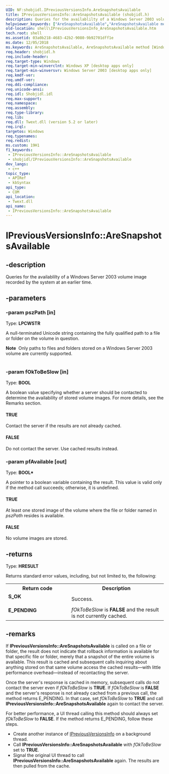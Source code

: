 ```yaml
---
UID: NF:shobjidl.IPreviousVersionsInfo.AreSnapshotsAvailable
title: IPreviousVersionsInfo::AreSnapshotsAvailable (shobjidl.h)
description: Queries for the availablilty of a Windows Server 2003 volume image recorded by the system at an earlier time.
helpviewer_keywords: ["AreSnapshotsAvailable","AreSnapshotsAvailable method [Windows Shell]","AreSnapshotsAvailable method [Windows Shell]","IPreviousVersionsInfo interface","FALSE","IPreviousVersionsInfo interface [Windows Shell]","AreSnapshotsAvailable method","IPreviousVersionsInfo.AreSnapshotsAvailable","IPreviousVersionsInfo::AreSnapshotsAvailable","TRUE","_shell_IPreviousVersionsInfo_AreSnapshotsAvailable","shell.IPreviousVersionsInfo_AreSnapshotsAvailable","shobjidl/IPreviousVersionsInfo::AreSnapshotsAvailable"]
old-location: shell\IPreviousVersionsInfo_AreSnapshotsAvailable.htm
tech.root: shell
ms.assetid: 03a0b218-4683-42b2-9080-9b92701dff1e
ms.date: 12/05/2018
ms.keywords: AreSnapshotsAvailable, AreSnapshotsAvailable method [Windows Shell], AreSnapshotsAvailable method [Windows Shell],IPreviousVersionsInfo interface, FALSE, IPreviousVersionsInfo interface [Windows Shell],AreSnapshotsAvailable method, IPreviousVersionsInfo.AreSnapshotsAvailable, IPreviousVersionsInfo::AreSnapshotsAvailable, TRUE, _shell_IPreviousVersionsInfo_AreSnapshotsAvailable, shell.IPreviousVersionsInfo_AreSnapshotsAvailable, shobjidl/IPreviousVersionsInfo::AreSnapshotsAvailable
req.header: shobjidl.h
req.include-header: 
req.target-type: Windows
req.target-min-winverclnt: Windows XP [desktop apps only]
req.target-min-winversvr: Windows Server 2003 [desktop apps only]
req.kmdf-ver: 
req.umdf-ver: 
req.ddi-compliance: 
req.unicode-ansi: 
req.idl: Shobjidl.idl
req.max-support: 
req.namespace: 
req.assembly: 
req.type-library: 
req.lib: 
req.dll: Twext.dll (version 5.2 or later)
req.irql: 
targetos: Windows
req.typenames: 
req.redist: 
ms.custom: 19H1
f1_keywords:
 - IPreviousVersionsInfo::AreSnapshotsAvailable
 - shobjidl/IPreviousVersionsInfo::AreSnapshotsAvailable
dev_langs:
 - c++
topic_type:
 - APIRef
 - kbSyntax
api_type:
 - COM
api_location:
 - Twext.dll
api_name:
 - IPreviousVersionsInfo::AreSnapshotsAvailable
---
```


# IPreviousVersionsInfo::AreSnapshotsAvailable


## -description

Queries for the availablilty of a Windows Server 2003 volume image recorded by the system at an earlier time.

## -parameters

### -param pszPath [in]

Type: <b>LPCWSTR</b>

A null-terminated Unicode string containing the fully qualified path to a file or folder on the volume in question.




<div class="alert"><b>Note</b>  Only paths to files and folders stored on a Windows Server 2003 volume are currently supported.
          </div>
<div> </div>

### -param fOkToBeSlow [in]

Type: <b>BOOL</b>

A boolean value specifying whether a server should be contacted to determine the availability of stored volume images. For more details, see the Remarks section.



#### TRUE

Contact the server if the results are not already cached.



#### FALSE

Do not contact the server. Use cached results instead.

### -param pfAvailable [out]

Type: <b>BOOL*</b>

A pointer to a boolean variable containing the result. This value is valid only if the method call succeeds; otherwise, it is undefined.



#### TRUE

At least one stored image of the volume where the file or folder named in <i>pszPath</i> resides is available.



#### FALSE

No volume images are stored.

## -returns

Type: <b>HRESULT</b>

Returns standard error values, including, but not limited to, the following:

<table>
<tr>
<th>Return code</th>
<th>Description</th>
</tr>
<tr>
<td width="40%">
<dl>
<dt><b>S_OK</b></dt>
</dl>
</td>
<td width="60%">
Success.

</td>
</tr>
<tr>
<td width="40%">
<dl>
<dt><b>E_PENDING</b></dt>
</dl>
</td>
<td width="60%">
<i>fOkToBeSlow</i> is <b>FALSE</b> and the result is not currently cached.

</td>
</tr>
</table>

## -remarks

If <b>IPreviousVersionsInfo::AreSnapshotsAvailable</b> is called on a file or folder, the result does not indicate that rollback information is available for that specific file or folder, merely that a snapshot of the entire volume is available. This result is cached and subsequent calls inquiring about anything stored on that same volume access the cached results—with little performance overhead—instead of recontacting the server.

Once the server's response is cached in memory, subsequent calls do not contact the server even if <i>fOkToBeSlow</i> is <b>TRUE</b>. If <i>fOkToBeSlow</i> is <b>FALSE</b> and the server's response is not already cached from a previous call, the method returns E_PENDING. In that case, set <i>fOkToBeSlow</i> to <b>TRUE</b> and call <b>IPreviousVersionsInfo::AreSnapshotsAvailable</b> again to contact the server.

For better performance, a UI thread calling this method should always set <i>fOkToBeSlow</i> to <b>FALSE</b>. If the method returns E_PENDING, follow these steps.

                

<ul>
<li>Create another instance of <a href="/windows/desktop/api/shobjidl/nn-shobjidl-ipreviousversionsinfo">IPreviousVersionsInfo</a> on a background thread.</li>
<li>Call <b>IPreviousVersionsInfo::AreSnapshotsAvailable</b> with <i>fOkToBeSlow</i> set to <b>TRUE</b>.</li>
<li>Signal the original UI thread to call <b>IPreviousVersionsInfo::AreSnapshotsAvailable</b> again. The results are then pulled from the cache.</li>
</ul>

